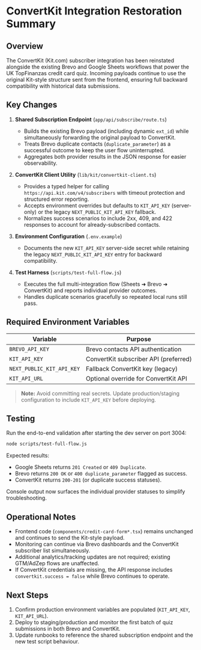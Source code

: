 # ConvertKit Integration Restoration Summary

## Overview

The ConvertKit (Kit.com) subscriber integration has been reinstated alongside the existing Brevo and Google Sheets workflows that power the UK TopFinanzas credit card quiz. Incoming payloads continue to use the original Kit-style structure sent from the frontend, ensuring full backward compatibility with historical data submissions.

## Key Changes

1. **Shared Subscription Endpoint** (`app/api/subscribe/route.ts`)
   - Builds the existing Brevo payload (including dynamic `ext_id`) while simultaneously forwarding the original payload to ConvertKit.
   - Treats Brevo duplicate contacts (`duplicate_parameter`) as a successful outcome to keep the user flow uninterrupted.
   - Aggregates both provider results in the JSON response for easier observability.

2. **ConvertKit Client Utility** (`lib/kit/convertkit-client.ts`)
   - Provides a typed helper for calling `https://api.kit.com/v4/subscribers` with timeout protection and structured error reporting.
   - Accepts environment overrides but defaults to `KIT_API_KEY` (server-only) or the legacy `NEXT_PUBLIC_KIT_API_KEY` fallback.
   - Normalizes success scenarios to include 2xx, 409, and 422 responses to account for already-subscribed contacts.

3. **Environment Configuration** (`.env.example`)
   - Documents the new `KIT_API_KEY` server-side secret while retaining the legacy `NEXT_PUBLIC_KIT_API_KEY` entry for backward compatibility.

4. **Test Harness** (`scripts/test-full-flow.js`)
   - Executes the full multi-integration flow (Sheets ➜ Brevo ➜ ConvertKit) and reports individual provider outcomes.
   - Handles duplicate scenarios gracefully so repeated local runs still pass.

## Required Environment Variables

| Variable          | Purpose                                |
| ----------------- | -------------------------------------- |
| `BREVO_API_KEY`   | Brevo contacts API authentication       |
| `KIT_API_KEY`     | ConvertKit subscriber API (preferred)   |
| `NEXT_PUBLIC_KIT_API_KEY` | Fallback ConvertKit key (legacy) |
| `KIT_API_URL`     | Optional override for ConvertKit API    |

> **Note:** Avoid committing real secrets. Update production/staging configuration to include `KIT_API_KEY` before deploying.

## Testing

Run the end-to-end validation after starting the dev server on port 3004:

```bash
node scripts/test-full-flow.js
```

Expected results:

- Google Sheets returns `201 Created` or `409 Duplicate`.
- Brevo returns `200 OK` or `400 duplicate_parameter` flagged as success.
- ConvertKit returns `200-201` (or duplicate success statuses).

Console output now surfaces the individual provider statuses to simplify troubleshooting.

## Operational Notes

- Frontend code (`components/credit-card-form*.tsx`) remains unchanged and continues to send the Kit-style payload.
- Monitoring can continue via Brevo dashboards and the ConvertKit subscriber list simultaneously.
- Additional analytics/tracking updates are not required; existing GTM/AdZep flows are unaffected.
- If ConvertKit credentials are missing, the API response includes `convertkit.success = false` while Brevo continues to operate.

## Next Steps

1. Confirm production environment variables are populated (`KIT_API_KEY`, `KIT_API_URL`).
2. Deploy to staging/production and monitor the first batch of quiz submissions in both Brevo and ConvertKit.
3. Update runbooks to reference the shared subscription endpoint and the new test script behaviour.
